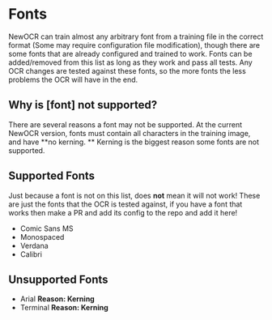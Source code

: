 # Fonts

NewOCR can train almost any arbitrary font from a training file in the correct format (Some may require configuration file modification), though there are some fonts that are already configured and trained to work. Fonts can be added/removed from this list as long as they work and pass all tests. Any OCR changes are tested against these fonts, so the more fonts the less problems the OCR will have in the end.

## Why is [font] not supported?

There are several reasons a font may not be supported. At the current NewOCR version, fonts must contain all characters in the training image, and have **no kerning. ** Kerning is the biggest reason some fonts are not supported.

## Supported Fonts

Just because a font is not on this list, does **not** mean it will not work! These are just the fonts that the OCR is tested against, if you have a font that works then make a PR and add its config to the repo and add it here!

+ Comic Sans MS
+ Monospaced
+ Verdana
+ Calibri
## Unsupported Fonts

+ Arial **Reason: Kerning**
+ Terminal **Reason: Kerning**